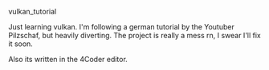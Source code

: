 vulkan_tutorial

Just learning vulkan. I'm following a german tutorial by the Youtuber Pilzschaf, but heavily diverting. The project is really a mess rn, I swear I'll fix it soon.

Also its written in the 4Coder editor.
